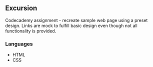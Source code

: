 ## Excursion
Codecademy assignment - recreate sample web page using a preset design. Links are mock to fulfill basic design even though not all functionality is provided. 
### Languages
- HTML
- CSS

